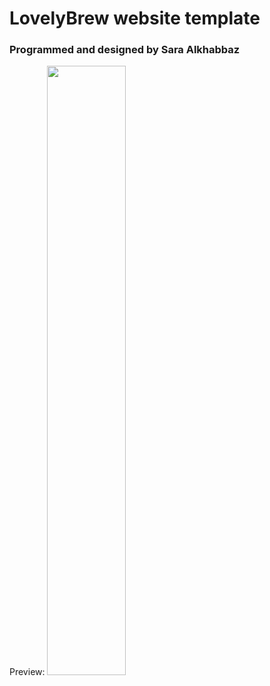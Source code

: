 # LovelyBrew website template

### Programmed and designed by Sara Alkhabbaz

Preview:
<img src="/images/lovelybrew.gif" width="50%">